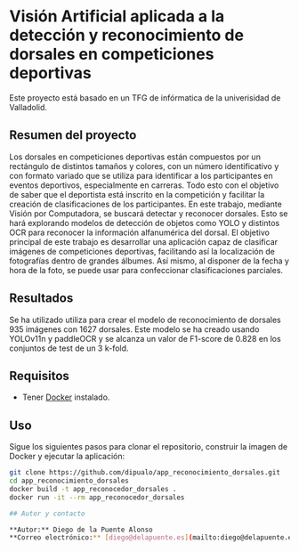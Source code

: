 # Visión Artificial aplicada a la detección y reconocimiento de dorsales en competiciones deportivas

Este proyecto está basado en un TFG de infórmatica de la univerisidad de Valladolid.

## Resumen del proyecto

Los dorsales en competiciones deportivas están compuestos por un rectángulo de distintos
tamaños y colores, con un número identificativo y con formato variado que se utiliza para identificar
a los participantes en eventos deportivos, especialmente en carreras. Todo esto con el objetivo de
saber que el deportista está inscrito en la competición y facilitar la creación de clasificaciones de
los participantes.
En este trabajo, mediante Visión por Computadora, se buscará detectar y reconocer dorsales.
Esto se hará explorando modelos de detección de objetos como YOLO y distintos OCR para
reconocer la información alfanumérica del dorsal.
El objetivo principal de este trabajo es desarrollar una aplicación capaz de clasificar imágenes de
competiciones deportivas, facilitando así la localización de fotografías dentro de grandes álbumes.
Así mismo, al disponer de la fecha y hora de la foto, se puede usar para confeccionar clasificaciones
parciales.

## Resultados

Se ha utilizado utiliza para crear el modelo de reconocimiento de dorsales 935 imágenes con 1627 dorsales. Este modelo se ha creado usando YOLOv11n y paddleOCR y
se alcanza un valor de F1-score de 0.828 en los conjuntos de test de un 3 k-fold. 

## Requisitos

- Tener [Docker](https://www.docker.com/) instalado.

## Uso

Sigue los siguientes pasos para clonar el repositorio, construir la imagen de Docker y ejecutar la aplicación:

```bash
git clone https://github.com/dipualo/app_reconocimiento_dorsales.git
cd app_reconocimiento_dorsales
docker build -t app_reconocedor_dorsales .
docker run -it --rm app_reconocedor_dorsales

## Autor y contacto

**Autor:** Diego de la Puente Alonso  
**Correo electrónico:** [diego@delapuente.es](mailto:diego@delapuente.es)
